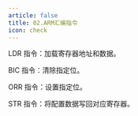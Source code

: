 ```yaml
---
article: false
title: 02.ARM汇编指令
icon: check
---
```


LDR 指令：加载寄存器地址和数据。

BIC 指令：清除指定位。

ORR 指令：设置指定位。

STR 指令：将配置数据写回对应寄存器。








































